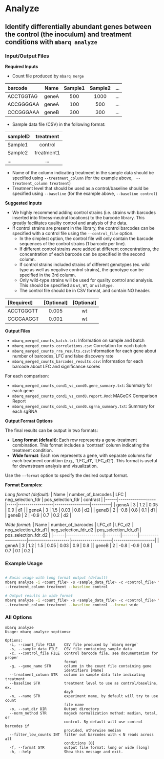# Analyze

## Identify differentially abundant genes between the control (the inoculum) and treatment conditions with `mbarq analyze`

### Input/Output Files

**Required Inputs**

- Count file produced by `mbarq merge`

| barcode   | Name | Sample1 | Sample2 | ... |
|:----------| :---: | :---: | :---: | :---: |
| ACCTGGTAG | geneA | 500 | 1000 | ... |
| ACCGGGGAA | geneA | 100 | 500 | ... |
 | CCCGGGAAA | geneB | 300 | 300 | ... |


- Sample data file (CSV) in the following format:

| sampleID | treatment | 
|:---------| :---: | 
| Sample1  | control |
| Sample2  | treatment1 | 
| ...      | ... | ... |


- Name of the column indicating treatment in the sample data should be specified using ``--treatment_column`` (for the example above, `` --treatment_column treatment``)
- Treatment level that should be used as a control/baseline should be specified using ``--baseline`` (for the example above, ``--baseline control``)

**Suggested Inputs**

- We highly recommend adding control strains (i.e. strains with barcodes inserted into fitness-neutral locations) to the barcode library. This greatly facilitates quality control and analysis of the data.
- If control strains are present in the library, the control barcodes can be specified with a control file using the ``--control_file`` option. 
  - In the simplest option, the control file will only contain the barcode sequences of the control strains (1 barcode per line). 
  - If different control strains were added at different concentrations, the concentration of each barcode can be specified in the second column. 
  - If control strains included strains of different genotypes (ex. wild type as well as negative control strains), the genotype can be specified in the 3rd column. 
  - Only wild-type strains will be used for quality control and analysis. This should be specified as `wt`, `WT`, or `wildtype`. 
  - The control file should be in CSV format, and contain NO header. 

| [Required] | [Optional] | [Optional] |
|:-----------|:----------:|:----------:|
 |ACCTGGGTT | 0.005 | wt |
| CCGGAAGGT | 0.001 | wt | 


**Output Files**

- ``mbarq_merged_counts_batch.txt``: Information on sample and batch
- ``mbarq_merged_counts.correlations.csv``: Correlation for each batch
- ``mbarq_merged_counts_rra_results.csv``: Information for each gene about number of barcodes, LFC and false discovery rate
- ``mbarq_merged_counts_barcodes_results.csv``: Information for each barcode about LFC and significance scores

For each comparison:
- ``mbarq_merged_counts_cond1_vs_cond0.gene_summary.txt``: Summary for each gene
- ``mbarq_merged_counts_cond1_vs_cond0.report.Rmd``: MAGeCK Comparison Report
- ``mbarq_merged_counts_cond1_vs_cond0.sgrna_summary.txt``: Summary for each sgRNA

**Output Format Options**

The final results can be output in two formats:

- **Long format (default)**: Each row represents a gene-treatment combination. This format includes a 'contrast' column indicating the treatment condition.
- **Wide format**: Each row represents a gene, with separate columns for each treatment condition (e.g., 'LFC_d1', 'LFC_d2'). This format is useful for downstream analysis and visualization.

Use the `--format` option to specify the desired output format.

**Format Examples:**

*Long format (default):*
| Name | number_of_barcodes | LFC | neg_selection_fdr | pos_selection_fdr | contrast |
|------|-------------------|-----|------------------|------------------|----------|
| geneA | 3 | 1.2 | 0.05 | 0.9 | d1 |
| geneA | 3 | 1.5 | 0.03 | 0.8 | d2 |
| geneB | 2 | -0.8 | 0.8 | 0.1 | d1 |
| geneB | 2 | -0.9 | 0.7 | 0.2 | d2 |

*Wide format:*
| Name | number_of_barcodes | LFC_d1 | LFC_d2 | neg_selection_fdr_d1 | neg_selection_fdr_d2 | pos_selection_fdr_d1 | pos_selection_fdr_d2 |
|------|-------------------|--------|--------|---------------------|---------------------|---------------------|---------------------|
| geneA | 3 | 1.2 | 1.5 | 0.05 | 0.03 | 0.9 | 0.8 |
| geneB | 2 | -0.8 | -0.9 | 0.8 | 0.7 | 0.1 | 0.2 |


### Example Usage

```bash 

# Basic usage with long format output (default)
mbarq analyze -i <count_file> -s <sample_data_file> -c <control_file> \ 
--treatment_column treatment --baseline control 

# Output results in wide format
mbarq analyze -i <count_file> -s <sample_data_file> -c <control_file> \ 
--treatment_column treatment --baseline control --format wide

```

### All Options

```
mbarq analyze
Usage: mbarq analyze <options>

Options:
  -i, --count_file FILE    CSV file produced by `mbarq merge`
  -s, --sample_data FILE   CSV file containing sample data
  -c, --control_file FILE  control barcode file, see documentation for proper
                           format
  -g, --gene_name STR      column in the count file containing gene
                           identifiers [Name]
  --treatment_column STR   column in sample data file indicating treatment
  --baseline STR           treatment level to use as control/baseline, ex.
                           day0
  -n, --name STR           experiment name, by default will try to use count
                           file name
  -o, --out_dir DIR        Output directory
  --norm_method STR        mageck normalization method: median, total, or 
                           control. By default will use control barcodes if 
                           provided, otherwise median
  --filter_low_counts INT  filter out barcodes with < N reads across all 
                           conditions [0]
  -f, --format STR         output file format: long or wide [long]
  -h, --help               Show this message and exit.

```
